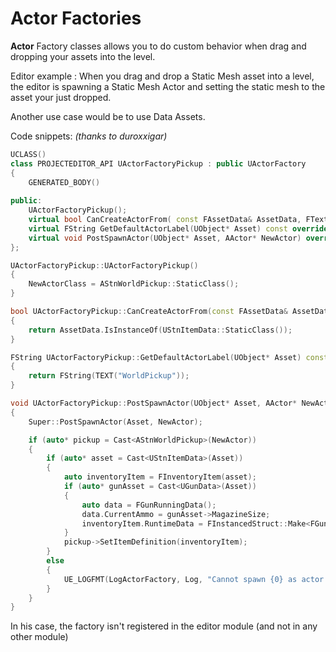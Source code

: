 
# Actor Factories
**Actor** Factory classes allows you to do custom behavior when drag and dropping your assets into the level.

Editor example : When you drag and drop a Static Mesh asset into a level, the editor is spawning a Static Mesh Actor and setting the static mesh to the asset your just dropped.

Another use case would be to use Data Assets.

Code snippets:
*(thanks to duroxxigar)*

```c++ title=".h"
UCLASS()
class PROJECTEDITOR_API UActorFactoryPickup : public UActorFactory
{
    GENERATED_BODY()
    
public:
    UActorFactoryPickup();
    virtual bool CanCreateActorFrom( const FAssetData& AssetData, FText& OutErrorMsg ) override;
    virtual FString GetDefaultActorLabel(UObject* Asset) const override;
    virtual void PostSpawnActor(UObject* Asset, AActor* NewActor) override;
};
```

```c++ title=".cpp"
UActorFactoryPickup::UActorFactoryPickup()
{
    NewActorClass = AStnWorldPickup::StaticClass();
}

bool UActorFactoryPickup::CanCreateActorFrom(const FAssetData& AssetData, FText& OutErrorMsg)
{
    return AssetData.IsInstanceOf(UStnItemData::StaticClass());
}

FString UActorFactoryPickup::GetDefaultActorLabel(UObject* Asset) const
{
    return FString(TEXT("WorldPickup"));
}

void UActorFactoryPickup::PostSpawnActor(UObject* Asset, AActor* NewActor)
{
    Super::PostSpawnActor(Asset, NewActor);

    if (auto* pickup = Cast<AStnWorldPickup>(NewActor))
    {
        if (auto* asset = Cast<UStnItemData>(Asset))
        {
            auto inventoryItem = FInventoryItem(asset);
            if (auto* gunAsset = Cast<UGunData>(Asset))
            {
                auto data = FGunRunningData();
                data.CurrentAmmo = gunAsset->MagazineSize;
                inventoryItem.RuntimeData = FInstancedStruct::Make<FGunRunningData>(data);
            }
            pickup->SetItemDefinition(inventoryItem);
        }
        else
        {
            UE_LOGFMT(LogActorFactory, Log, "Cannot spawn {0} as actor: {1}", Asset->GetFullName(), NewActor->GetFullName());
        }
    }
}
```

In his case, the factory isn't registered in the editor module (and not in any other module)

